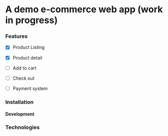 # A demo e-commerce web app (work in progress)

### Features
- [x] Product Listing  
- [x] Product detail  
- [ ] Add to cart
- [ ] Check out
- [ ] Payment system


### Installation
#### Development

### Technologies